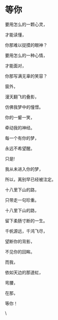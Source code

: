 # 等你

要用怎么的一颗心灵，

才能读懂，

你那难以捉摸的眼神？

要用怎么的一种心情，

才能面对，

你那写满无辜的笑容？

窗外，

漫天翻飞的叠影，

仿佛我梦中的憧憬。

你的一颦一笑，

牵动我的神经。

每一个有你的梦，

永远不希望醒。

只是!

我从未进入你的梦，

所以，离别早已经被注定。

十八里下山的路，

只带走一句珍重。

十八里下山的路，

留下柔肠寸断的一生。

千帆源远，千鸿飞尽，

望断你的背影，

不见你的回眸。

而我，

依如天边的那道虹，

弯腰，

在那，

等你！

\
